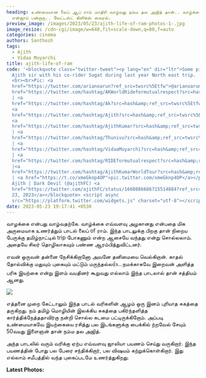 ```yaml
---
heading: உண்மையான லைப் ஆப் ராம் மாதிரி வாழ்வது நம்ம தல அஜித் தான்.. வாழ்க்கையை
  என்ஜாய் பன்றாரு.. லேட்டஸ்ட் கிளிக்ஸ் வைரல்.
preview_image: /images/2023/05/23/ajith-life-of-ram-photos-1-.jpg
image_resize: /cdn-cgi/image/w=640,fit=scale-down,q=80,f=auto
categories: cinema
authors: Santhosh
tags:
  - Ajith
  - Vidaa Muyarchi
title: ajith-life-of-ram
code: '<blockquote class="twitter-tweet"><p lang="en" dir="ltr">Some pics of
  Ajith sir with his co-rider Sugat during last year North east trip.
  <br><br>Pic: <a
  href="https://twitter.com/arianoarun?ref_src=twsrc%5Etfw">@arianoarun</a> | <a
  href="https://twitter.com/hashtag/AKWorldRideformutualrespect?src=hash&amp;ref_src=twsrc%5Etfw">#AKWorldRideformutualrespect</a>
  | <a
  href="https://twitter.com/hashtag/Ak?src=hash&amp;ref_src=twsrc%5Etfw">#Ak</a>
  <a
  href="https://twitter.com/hashtag/Ajith?src=hash&amp;ref_src=twsrc%5Etfw">#Ajith</a>
  <a
  href="https://twitter.com/hashtag/AjithKumar?src=hash&amp;ref_src=twsrc%5Etfw">#AjithKumar</a>
  | <a
  href="https://twitter.com/hashtag/Thunivu?src=hash&amp;ref_src=twsrc%5Etfw">#Thunivu</a>
  | <a
  href="https://twitter.com/hashtag/VidaaMuyarchi?src=hash&amp;ref_src=twsrc%5Etfw">#VidaaMuyarchi</a>
  | <a
  href="https://twitter.com/hashtag/RIDEformutualrespect?src=hash&amp;ref_src=twsrc%5Etfw">#RIDEformutualrespect</a>
  |<a
  href="https://twitter.com/hashtag/AjithKumarWorldTour?src=hash&amp;ref_src=twsrc%5Etfw">#AjithKumarWorldTour</a>
  | <a href="https://t.co/xmeGknp4OP">pic.twitter.com/xmeGknp4OP</a></p>&mdash;
  Ajith | Dark Devil (@ajithFC) <a
  href="https://twitter.com/ajithFC/status/1660886686715514884?ref_src=twsrc%5Etfw">May
  23, 2023</a></blockquote> <script async
  src="https://platform.twitter.com/widgets.js" charset="utf-8"></script>'
date: 2023-05-23 19:17:41 +0530
---
```



வாழக்கை என்பது வாழ்வதற்கே. வாழ்க்கை எவ்வளவு அழகானது என்பதை மிக அருமையாக உணர்த்தும் பாடல் லைப் of ராம். இந்த பாடலுக்கு பிறகு தான் நிறைய பேருக்கு தமிழ்நாட்டில் trip போகணும் என்ற ஆசையே வந்தது என்று சொல்லலாம். அதையே சிலர் தொழிலாகவும் பண்ண ஆரம்பித்துவிட்டனர். 

எவன் ஒருவன் தன்னை நேசிக்கிறானோ அவனே தனிமையை வெல்கிறான். காதல் தோல்விக்கு மதுவும் புகையும் மட்டும் மருந்தல்ல👍...நமக்காகவே இறைவன் அளித்த பரிசு இயற்கை என்று இளம் வயதினர் கூறுவது எல்லாம் இந்த பாடலால் தான் சத்தியம் ஆனது. 

![](/images/2023/05/23/ajith-life-of-ram-photos-2-.jpg)

எத்தனை முறை கேட்டாலும் இந்த பாடல் வரிகளின் ஆழம் ஒரு இனம் புரியாத சுகத்தை தருகிறது. நம் தமிழ் மொழியின் இலக்கிய சுகத்தை பகிர்ந்தளித்த கார்த்திக்நேத்ததாவிர்கு  நன்றி சொல்ல கடமை பட்டிருக்கிறோம். அப்படி உண்மையாகவே இயற்கையை ரசித்து பல இடங்களுக்கு பைக்கில் ற்றவேல் சேயும் 50வயது இளைஞன் தான் நம்ம தல அஜித்.

அந்த பாடலில் வரும் வரிக்கு ஏற்ப எவ்வளவு ஜாலியா பயணம் செய்து வருகிறார். இந்த பயணத்தின் போது பல பேரை சந்திக்கிறார், பல விஷயம் கற்றுக்கொள்கிறார். இது எல்லாம் சமீபத்தில் வந்த புகைப்படமே உணர்த்துகிறது. 

**Latest Photos:**